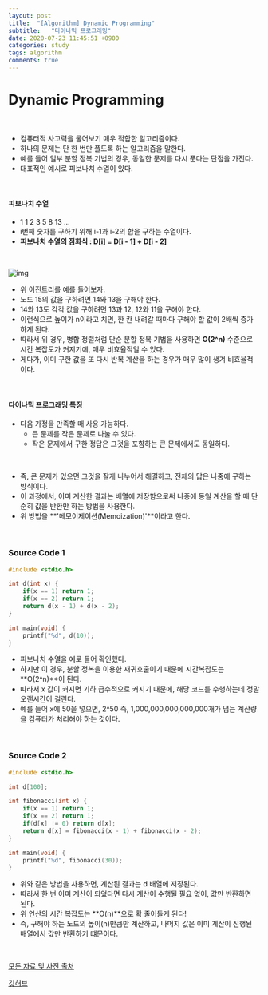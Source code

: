 ```yaml
---
layout: post
title:  "[Algorithm] Dynamic Programming"
subtitle:   "다이나믹 프로그래밍"
date: 2020-07-23 11:45:51 +0900
categories: study
tags: algorithm
comments: true
---
```


# Dynamic Programming

<br/>

* 컴퓨터적 사고력을 물어보기 매우 적합한 알고리즘이다.
* 하나의 문제는 단 한 번만 풀도록 하는 알고리즘을 말한다.
* 예를 들어 일부 분할 정복 기법의 경우, 동일한 문제를 다시 푼다는 단점을 가진다.
* 대표적인 예시로 피보나치 수열이 있다.

<br/>

#### 피보나치 수열

* 1 1 2 3 5 8 13 ...
* i번째 숫자를 구하기 위해 i-1과 i-2의 합을 구하는 수열이다.
* **피보나치 수열의 점화식 : D[i] = D[i - 1] + D[i - 2]**

<br/>

![img](https://postfiles.pstatic.net/MjAxODAzMjFfMTYy/MDAxNTIxNTY5NzEzMTM4.mUCdxKnnrQcQaegbI01kux-PSC-l42iDezrwmfhh5jsg.0PmqRE7ad1m7uGYKoWNQvdOVyMFe1kNc7tIC0G9gCEEg.PNG.ndb796/image.png?type=w773)

* 위 이진트리를 예를 들어보자.
* 노드 15의 값을 구하려면 14와 13을 구해야 한다.
* 14와 13도 각각 값을 구하려면 13과 12, 12와 11을 구해야 한다.
* 이런식으로 높이가 n이라고 치면, 한 칸 내려갈 때마다 구해야 할 값이 2배씩 증가하게 된다.
* 따라서 위 경우, 병합 정렬처럼 단순 분할 정복 기법을 사용하면 **O(2^n)** 수준으로 시간 복잡도가 커지기에, 매우 비효율적일 수 있다.
* 게다가, 이미 구한 값을 또 다시 반복 계산을 하는 경우가 매우 많이 생겨 비효율적이다.

<br/>

#### 다이나믹 프로그래밍 특징

* 다음 가정을 만족할 때 사용 가능하다.
  * 큰 문제를 작은 문제로 나눌 수 있다.
  * 작은 문제에서 구한 정답은 그것을 포함하는 큰 문제에서도 동일하다.

<br/>

* 즉, 큰 문제가 있으면 그것을 잘게 나누어서 해결하고, 전체의 답은 나중에 구하는 방식이다.
* 이 과정에서, 이미 계산한 결과는 배열에 저장함으로써 나중에 동일 계산을 할 때 단순히 값을 반환만 하는 방법을 사용한다.
* 위 방법을 **'메모이제이션(Memoization)'**이라고 한다.

<br/>

### Source Code 1

```c
#include <stdio.h>

int d(int x) {
	if(x == 1) return 1;
	if(x == 2) return 1;
	return d(x - 1) + d(x - 2);
}

int main(void) {
	printf("%d", d(10));
}
```

* 피보나치 수열을 예로 들어 확인했다.
* 하지만 이 경우, 분할 정복을 이용한 재귀호출이기 때문에 시간복잡도는 **O(2^n)**이 된다.
* 따라서 x 값이 커지면 기하 급수적으로 커지기 때문에, 해당 코드를 수행하는데 정말 오랜시간이 걸린다.
* 예를 들어 x에 50을 넣으면, 2^50 즉, 1,000,000,000,000,000개가 넘는 계산량을 컴퓨터가 처리해야 하는 것이다.

<br/>

### Source Code 2

```c
#include <stdio.h>

int d[100];

int fibonacci(int x) {
	if(x == 1) return 1;
	if(x == 2) return 1;
	if(d[x] != 0) return d[x];
	return d[x] = fibonacci(x - 1) + fibonacci(x - 2);
}

int main(void) {
	printf("%d", fibonacci(30));
}
```

* 위와 같은 방법을 사용하면, 계산된 결과는 d 배열에 저장된다.
* 따라서 한 번 이미 계산이 되었다면 다시 계산이 수행될 필요 없이, 값만 반환하면 된다.
* 위 연산의 시간 복잡도는 **O(n)**으로 확 줄어들게 된다!
* 즉, 구해야 하는 노드의 높이(n)만큼만 계산하고, 나머지 값은 이미 계산이 진행된 배열에서 값만 반환하기 떄문이다.

<br/>

[모든 자료 및 사진 출처](https://blog.naver.com/PostView.nhn?blogId=ndb796&logNo=221233570962&parentCategoryNo=&categoryNo=&viewDate=&isShowPopularPosts=false&from=postView)

[깃허브](https://github.com/Sanggoe/Algorithm/tree/master)